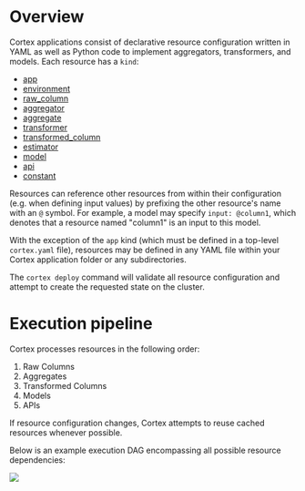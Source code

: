 # Overview

Cortex applications consist of declarative resource configuration written in YAML as well as Python code to implement aggregators, transformers, and models. Each resource has a `kind`:

* [app](app.md)
* [environment](environments.md)
* [raw_column](raw-columns.md)
* [aggregator](aggregators.md)
* [aggregate](aggregates.md)
* [transformer](transformers.md)
* [transformed_column](transformed-columns.md)
* [estimator](estimators.md)
* [model](models.md)
* [api](apis.md)
* [constant](constants.md)

Resources can reference other resources from within their configuration (e.g. when defining input values) by prefixing the other resource's name with an `@` symbol. For example, a model may specify `input: @column1`, which denotes that a resource named "column1" is an input to this model.

With the exception of the `app` kind (which must be defined in a top-level `cortex.yaml` file), resources may be defined in any YAML file within your Cortex application folder or any subdirectories.

The `cortex deploy` command will validate all resource configuration and attempt to create the requested state on the cluster.

# Execution pipeline

Cortex processes resources in the following order:

1. Raw Columns
1. Aggregates
1. Transformed Columns
1. Models
1. APIs

If resource configuration changes, Cortex attempts to reuse cached resources whenever possible.

Below is an example execution DAG encompassing all possible resource dependencies:

<img src='https://s3-us-west-2.amazonaws.com/cortex-public/dag.png'>
